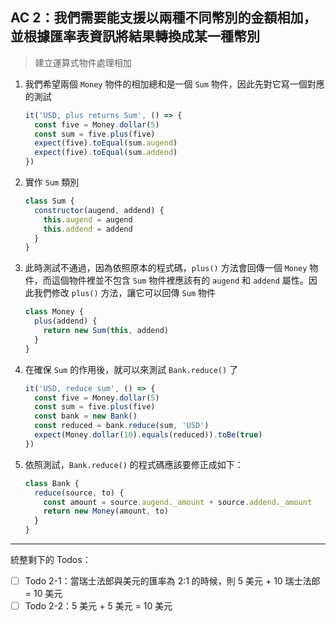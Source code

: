 ## AC 2：我們需要能支援以兩種不同幣別的金額相加，並根據匯率表資訊將結果轉換成某一種幣別

> 建立運算式物件處理相加

1. 我們希望兩個 `Money` 物件的相加總和是一個 `Sum` 物件，因此先對它寫一個對應的測試
    ```js
    it('USD, plus returns Sum', () => {
      const five = Money.dollar(5)
      const sum = five.plus(five)
      expect(five).toEqual(sum.augend)
      expect(five).toEqual(sum.addend)
    })
    ```
2. 實作 `Sum` 類別
    ```js
    class Sum {
      constructor(augend, addend) {
        this.augend = augend
        this.addend = addend
      }
    }
    ```
3. 此時測試不通過，因為依照原本的程式碼，`plus()` 方法會回傳一個 `Money` 物件，而這個物件裡並不包含 `Sum` 物件裡應該有的 `augend` 和 `addend` 屬性。因此我們修改 `plus()` 方法，讓它可以回傳 `Sum` 物件
    ```js
    class Money {
      plus(addend) {
        return new Sum(this, addend)
      }
    }
    ```
4. 在確保 `Sum` 的作用後，就可以來測試 `Bank.reduce()` 了
    ```js
    it('USD, reduce sum', () => {
      const five = Money.dollar(5)
      const sum = five.plus(five)
      const bank = new Bank()
      const reduced = bank.reduce(sum, 'USD')
      expect(Money.dollar(10).equals(reduced)).toBe(true)
    })
    ```
5. 依照測試，`Bank.reduce()` 的程式碼應該要修正成如下：
    ```js
    class Bank {
      reduce(source, to) {
        const amount = source.augend._amount + source.addend._amount
        return new Money(amount, to)
      }
    }
    ```

---

統整剩下的 Todos：

- [ ] Todo 2-1：當瑞士法郎與美元的匯率為 2:1 的時候，則 5 美元 + 10 瑞士法郎 = 10 美元
- [ ] Todo 2-2：5 美元 + 5 美元 = 10 美元